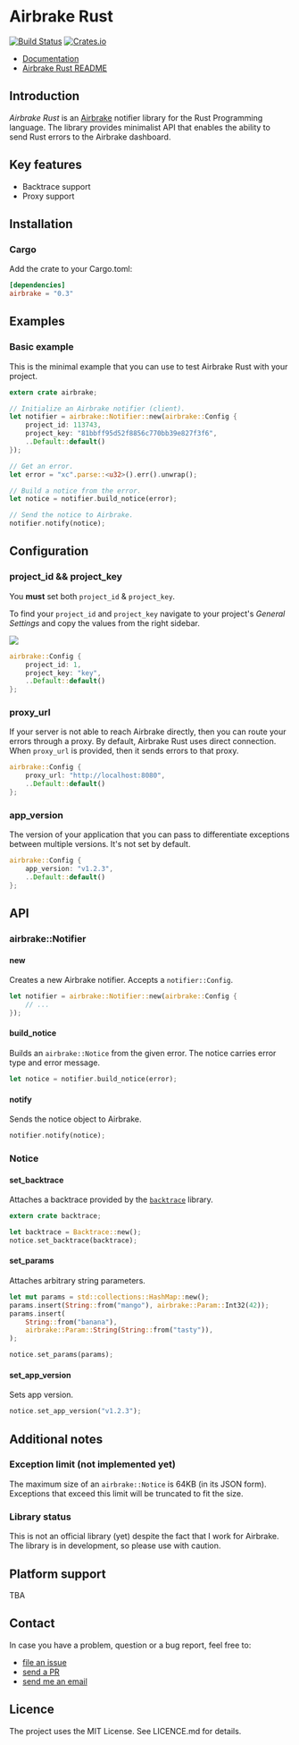 Airbrake Rust
=============

[![Build Status](https://travis-ci.org/kyrylo/airbrake-rust.svg?branch=master)][travis]
[![Crates.io](https://img.shields.io/crates/v/airbrake.svg)][crate]

* [Documentation][crate-docs]
* [Airbrake Rust README][github-readme]

Introduction
------------

_Airbrake Rust_ is an [Airbrake][airbrake.io] notifier library for the Rust
Programming language. The library provides minimalist API that enables the
ability to send Rust errors to the Airbrake dashboard.

Key features
------------

* Backtrace support
* Proxy support

Installation
------------

### Cargo

Add the crate to your Cargo.toml:

```toml
[dependencies]
airbrake = "0.3"
```

Examples
--------

### Basic example

This is the minimal example that you can use to test Airbrake Rust with your
project.

```rust
extern crate airbrake;

// Initialize an Airbrake notifier (client).
let notifier = airbrake::Notifier::new(airbrake::Config {
    project_id: 113743,
    project_key: "81bbff95d52f8856c770bb39e827f3f6",
    ..Default::default()
});

// Get an error.
let error = "xc".parse::<u32>().err().unwrap();

// Build a notice from the error.
let notice = notifier.build_notice(error);

// Send the notice to Airbrake.
notifier.notify(notice);
```

Configuration
-------------

### project_id && project_key

You **must** set both `project_id` & `project_key`.

To find your `project_id` and `project_key` navigate to your project's _General
Settings_ and copy the values from the right sidebar.

![][project-idkey]

```rust
airbrake::Config {
    project_id: 1,
    project_key: "key",
    ..Default::default()
};
```

### proxy_url

If your server is not able to reach Airbrake directly, then you can route your
errors through a proxy. By default, Airbrake Rust uses direct connection. When
`proxy_url` is provided, then it sends errors to that proxy.

```rust
airbrake::Config {
    proxy_url: "http://localhost:8080",
    ..Default::default()
};
```

### app_version

The version of your application that you can pass to differentiate exceptions
between multiple versions. It's not set by default.

```rust
airbrake::Config {
    app_version: "v1.2.3",
    ..Default::default()
};
```

API
---

### airbrake::Notifier

#### new

Creates a new Airbrake notifier. Accepts a `notifier::Config`.

```rust
let notifier = airbrake::Notifier::new(airbrake::Config {
    // ...
});
```

#### build_notice

Builds an `airbrake::Notice` from the given error. The notice carries error type
and error message.

```rust
let notice = notifier.build_notice(error);
```

#### notify

Sends the notice object to Airbrake.

```rust
notifier.notify(notice);
```

### Notice

#### set_backtrace

Attaches a backtrace provided by the [`backtrace`][backtrace] library.

```rust
extern crate backtrace;

let backtrace = Backtrace::new();
notice.set_backtrace(backtrace);
```

#### set_params

Attaches arbitrary string parameters.

```rust
let mut params = std::collections::HashMap::new();
params.insert(String::from("mango"), airbrake::Param::Int32(42));
params.insert(
    String::from("banana"),
    airbrake::Param::String(String::from("tasty")),
);

notice.set_params(params);
```

#### set_app_version

Sets app version.

```rust
notice.set_app_version("v1.2.3");
```

Additional notes
----------------

### Exception limit (not implemented yet)

The maximum size of an `airbrake::Notice` is 64KB (in its JSON form). Exceptions
that exceed this limit will be truncated to fit the size.

### Library status

This is not an official library (yet) despite the fact that I work for
Airbrake. The library is in development, so please use with caution.

Platform support
----------------

TBA

Contact
-------

In case you have a problem, question or a bug report, feel free to:

* [file an issue][issues]
* [send a PR][pulls]
* [send me an email][email]

Licence
-------

The project uses the MIT License. See LICENCE.md for details.

[airbrake.io]: https://airbrake.io
[crate]: https://crates.io/crates/airbrake
[travis]: https://travis-ci.org/kyrylo/airbrake-rust
[crate-docs]: https://docs.rs/airbrake
[project-idkey]: https://s3.amazonaws.com/airbrake-github-assets/airbrake-ruby/project-id-key.png
[backtrace]: https://docs.rs/backtrace
[issues]: https://github.com/kyrylo/airbrake-rust/issues
[pulls]: https://github.com/kyrylo/airbrake-rust/pulls
[email]: mailto:silin@kyrylo.org
[github-readme]: https://github.com/kyrylo/airbrake-rust
